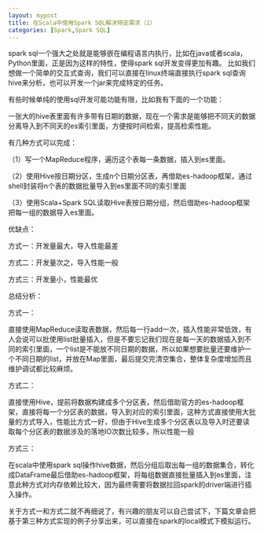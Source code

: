 ```yaml
---
layout: mypost
title: 在Scala中使用Spark SQL解决特定需求（1）
categories: [Spark,Spark SQL]
---
```



spark sql一个强大之处就是能够嵌在编程语言内执行，比如在java或者scala，Python里面，正是因为这样的特性，使得spark sql开发变得更加有趣。 比如我们想做一个简单的交互式查询，我们可以直接在linux终端直接执行spark sql查询hive来分析，也可以开发一个jar来完成特定的任务。



有些时候单纯的使用sql开发可能功能有限，比如我有下面的一个功能：

一张大的hive表里面有许多带有日期的数据，现在一个需求是能够把不同天的数据分离导入到不同天的es索引里面，方便按时间检索，提高检索性能。

有几种方式可以完成：


（1）写一个MapReduce程序，遍历这个表每一条数据，插入到es里面。


（2）使用Hive按日期分区，生成n个日期分区表，再借助es-hadoop框架，通过shell封装将n个表的数据批量导入到es里面不同的索引里面


（3）使用Scala+Spark SQL读取Hive表按日期分组，然后借助es-hadoop框架把每一组的数据导入es里面。




优缺点：


方式一：开发量最大，导入性能最差


方式二：开发量次之，导入性能一般


方式三：开发量小，性能最优




总结分析：

方式一：

直接使用MapReduce读取表数据，然后每一行add一次，插入性能非常低效，有人会说可以批使用list批量插入，但是不要忘记我们现在是每一天的数据插入到不同的索引里面，一个list是不能放不同日期的数据，所以如果想要批量还要维护一个不同日期的list，并放在Map里面，最后提交完清空集合，整体复杂度增加而且维护调试都比较麻烦。



方式二：

直接使用Hive，提前将数据构建成多个分区表，然后借助官方的es-hadoop框架，直接将每一个分区表的数据，导入到对应的索引里面，这种方式直接使用大批量的方式导入，性能比方式一好，但由于Hive生成多个分区表以及导入时还要读取每个分区表的数据涉及的落地IO次数比较多，所以性能一般



方式三：

在scala中使用spark sql操作hive数据，然后分组后取出每一组的数据集合，转化成DataFrame最后借助es-hadoop框架，将每组数据直接批量插入到es里面，注意此种方式对内存依赖比较大，因为最终需要将数据拉回spark的driver端进行插入操作。




关于方式一和方式二就不再细说了，有兴趣的朋友可以自己尝试下，下篇文章会把基于第三种方式实现的例子分享出来，可以直接在spark的local模式下模拟运行。

